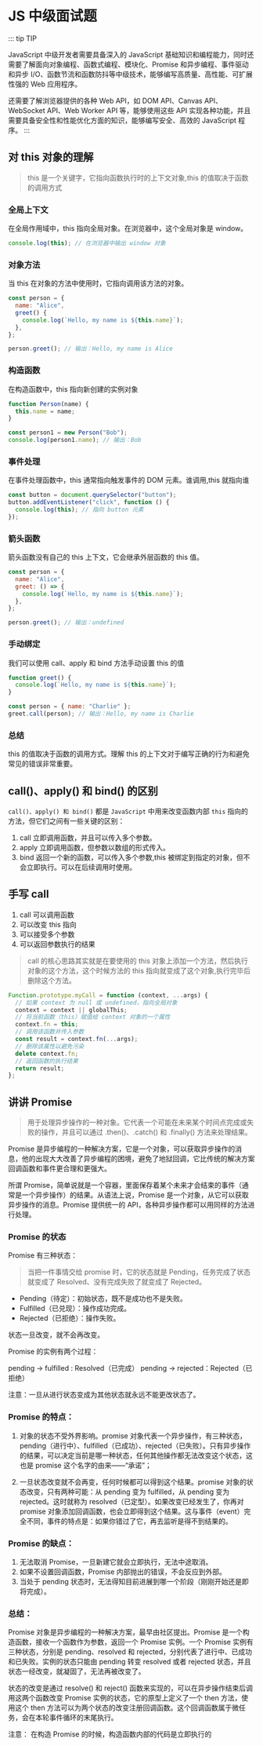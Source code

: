 # JS 中级面试题

::: tip
TIP

JavaScript 中级开发者需要具备深入的 JavaScript 基础知识和编程能力，同时还需要了解面向对象编程、函数式编程、模块化、Promise 和异步编程、事件驱动和异步 I/O、函数节流和函数防抖等中级技术，能够编写高质量、高性能、可扩展性强的 Web 应用程序。

还需要了解浏览器提供的各种 Web API，如 DOM API、Canvas API、WebSocket API、Web Worker API 等，能够使用这些 API 实现各种功能，并且需要具备安全性和性能优化方面的知识，能够编写安全、高效的 JavaScript 程序。
:::

## 对 this 对象的理解

> this 是一个关键字，它指向函数执行时的上下文对象,this 的值取决于函数的调用方式

### 全局上下文

在全局作用域中，this 指向全局对象。在浏览器中，这个全局对象是 window。

```js
console.log(this); // 在浏览器中输出 window 对象
```

### 对象方法

当 this 在对象的方法中使用时，它指向调用该方法的对象。

```js
const person = {
  name: "Alice",
  greet() {
    console.log(`Hello, my name is ${this.name}`);
  },
};

person.greet(); // 输出：Hello, my name is Alice
```

### 构造函数

在构造函数中，this 指向新创建的实例对象

```js
function Person(name) {
  this.name = name;
}

const person1 = new Person("Bob");
console.log(person1.name); // 输出：Bob
```

### 事件处理

在事件处理函数中，this 通常指向触发事件的 DOM 元素。谁调用,this 就指向谁

```js
const button = document.querySelector("button");
button.addEventListener("click", function () {
  console.log(this); // 指向 button 元素
});
```

### 箭头函数

箭头函数没有自己的 this 上下文，它会继承外层函数的 this 值。

```js
const person = {
  name: "Alice",
  greet: () => {
    console.log(`Hello, my name is ${this.name}`);
  },
};

person.greet(); // 输出：undefined
```

### 手动绑定

我们可以使用 call、apply 和 bind 方法手动设置 this 的值

```js
function greet() {
  console.log(`Hello, my name is ${this.name}`);
}

const person = { name: "Charlie" };
greet.call(person); // 输出：Hello, my name is Charlie
```

### 总结

this 的值取决于函数的调用方式。理解 this 的上下文对于编写正确的行为和避免常见的错误非常重要。

## call()、apply() 和 bind() 的区别

`call()、apply() 和 bind()` 都是 `JavaScript` 中用来改变函数内部 `this` 指向的方法，但它们之间有一些关键的区别：

1. call 立即调用函数，并且可以传入多个参数。
2. apply 立即调用函数，但参数以数组的形式传入。
3. bind 返回一个新的函数，可以传入多个参数,this 被绑定到指定的对象，但不会立即执行。可以在后续调用时使用。

## 手写 call

1. call 可以调用函数
2. 可以改变 this 指向
3. 可以接受多个参数
4. 可以返回参数执行的结果

> call 的核心思路其实就是在要使用的 this 对象上添加一个方法，然后执行对象的这个方法，这个时候方法的 this 指向就变成了这个对象,执行完毕后删除这个方法。

```js
Function.prototype.myCall = function (context, ...args) {
  // 如果 context 为 null 或 undefined，指向全局对象
  context = context || globalThis;
  // 将当前函数（this）赋值给 context 对象的一个属性
  context.fn = this;
  // 调用该函数并传入参数
  const result = context.fn(...args);
  // 删除该属性以避免污染
  delete context.fn;
  // 返回函数的执行结果
  return result;
};
```

## 讲讲 Promise

> 用于处理异步操作的一种对象。它代表一个可能在未来某个时间点完成或失败的操作，并且可以通过 .then()、.catch() 和 .finally() 方法来处理结果。

Promise 是异步编程的一种解决方案，它是一个对象，可以获取异步操作的消息，他的出现大大改善了异步编程的困境，避免了地狱回调，它比传统的解决方案回调函数和事件更合理和更强大。

所谓 Promise，简单说就是一个容器，里面保存着某个未来才会结束的事件（通常是一个异步操作）的结果。从语法上说，Promise 是一个对象，从它可以获取异步操作的消息。Promise 提供统一的 API，各种异步操作都可以用同样的方法进行处理。

### Promise 的状态

Promise 有三种状态：

> 当把一件事情交给 promise 时，它的状态就是 Pending，任务完成了状态就变成了 Resolved、没有完成失败了就变成了 Rejected。

- Pending（待定）：初始状态，既不是成功也不是失败。
- Fulfilled（已兑现）：操作成功完成。
- Rejected（已拒绝）：操作失败。

状态一旦改变，就不会再改变。

Promise 的实例有两个过程：

pending -> fulfilled : Resolved（已完成）
pending -> rejected：Rejected（已拒绝）

注意：一旦从进行状态变成为其他状态就永远不能更改状态了。

### Promise 的特点：

1. 对象的状态不受外界影响。promise 对象代表一个异步操作，有三种状态，pending（进行中）、fulfilled（已成功）、rejected（已失败）。只有异步操作的结果，可以决定当前是哪一种状态，任何其他操作都无法改变这个状态，这也是 promise 这个名字的由来——“承诺”；

2. 一旦状态改变就不会再变，任何时候都可以得到这个结果。promise 对象的状态改变，只有两种可能：从 pending 变为 fulfilled，从 pending 变为 rejected。这时就称为 resolved（已定型）。如果改变已经发生了，你再对 promise 对象添加回调函数，也会立即得到这个结果。这与事件（event）完全不同，事件的特点是：如果你错过了它，再去监听是得不到结果的。

### Promise 的缺点：

1. 无法取消 Promise，一旦新建它就会立即执行，无法中途取消。
2. 如果不设置回调函数，Promise 内部抛出的错误，不会反应到外部。
3. 当处于 pending 状态时，无法得知目前进展到哪一个阶段（刚刚开始还是即将完成）。

### 总结：

Promise 对象是异步编程的一种解决方案，最早由社区提出。Promise 是一个构造函数，接收一个函数作为参数，返回一个 Promise 实例。一个 Promise 实例有三种状态，分别是 pending、resolved 和 rejected，分别代表了进行中、已成功和已失败。实例的状态只能由 pending 转变 resolved 或者 rejected 状态，并且状态一经改变，就凝固了，无法再被改变了。

状态的改变是通过 resolve() 和 reject() 函数来实现的，可以在异步操作结束后调用这两个函数改变 Promise 实例的状态，它的原型上定义了一个 then 方法，使用这个 then 方法可以为两个状态的改变注册回调函数。这个回调函数属于微任务，会在本轮事件循环的末尾执行。

注意： 在构造 Promise 的时候，构造函数内部的代码是立即执行的
